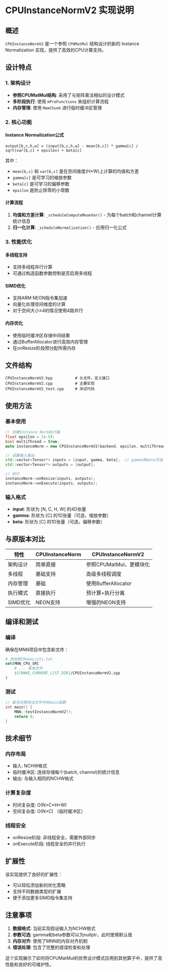 # CPUInstanceNormV2 实现说明

## 概述

`CPUInstanceNormV2` 是一个参照 `CPUMatMul` 结构设计的新的 Instance Normalization 实现，提供了高效的CPU计算支持。

## 设计特点

### 1. 架构设计
- **参照CPUMatMul结构**: 采用了与矩阵乘法相似的设计模式
- **多阶段执行**: 使用 `mPreFunctions` 来组织计算流程
- **内存管理**: 使用 `MemChunk` 进行临时缓冲区管理

### 2. 核心功能

#### Instance Normalization公式
```
output[b,c,h,w] = (input[b,c,h,w] - mean[b,c]) * gamma[c] / sqrt(var[b,c] + epsilon) + beta[c]
```

其中：
- `mean[b,c]` 和 `var[b,c]` 是在空间维度(H×W)上计算的均值和方差
- `gamma[c]` 是可学习的缩放参数
- `beta[c]` 是可学习的偏移参数
- `epsilon` 是防止除零的小常数

#### 计算流程
1. **均值和方差计算**: `_scheduleComputeMeanVar()` - 为每个batch和channel计算统计信息
2. **归一化计算**: `_scheduleNormalization()` - 应用归一化公式

### 3. 性能优化

#### 多线程支持
- 支持多线程并行计算
- 可通过构造函数参数控制是否启用多线程

#### SIMD优化
- 支持ARM NEON指令集加速
- 向量化处理空间维度的计算
- 对于空间大小≥4的情况使用4路并行

#### 内存优化
- 使用临时缓冲区存储中间结果
- 通过BufferAllocator进行高效内存管理
- 在onResize阶段预分配所需内存

## 文件结构

```
CPUInstanceNormV2.hpp          # 头文件，定义接口
CPUInstanceNormV2.cpp          # 主要实现
CPUInstanceNormV2_test.cpp     # 测试代码
```

## 使用方法

### 基本使用
```cpp
// 创建Instance Norm执行器
float epsilon = 1e-5f;
bool multiThread = true;
auto instanceNorm = new CPUInstanceNormV2(backend, epsilon, multiThread);

// 设置输入输出
std::vector<Tensor*> inputs = {input, gamma, beta};  // gamma和beta可选
std::vector<Tensor*> outputs = {output};

// 执行
instanceNorm->onResize(inputs, outputs);
instanceNorm->onExecute(inputs, outputs);
```

### 输入格式
- **input**: 形状为 [N, C, H, W] 的4D张量
- **gamma**: 形状为 [C] 的1D张量（可选，缩放参数）
- **beta**: 形状为 [C] 的1D张量（可选，偏移参数）

## 与原版本对比

| 特性 | CPUInstanceNorm | CPUInstanceNormV2 |
|------|-----------------|-------------------|
| 架构设计 | 简单直接 | 参照CPUMatMul，更模块化 |
| 多线程 | 基础支持 | 高级多线程调度 |
| 内存管理 | 基础 | 使用BufferAllocator |
| 执行模式 | 直接执行 | 预计算+执行分离 |
| SIMD优化 | NEON支持 | 增强的NEON支持 |

## 编译和测试

### 编译
确保在MNN项目中包含新文件：
```cmake
# 添加到CMakeLists.txt
set(MNN_CPU_SRC
    # ... 其他文件
    ${CMAKE_CURRENT_LIST_DIR}/CPUInstanceNormV2.cpp
)
```

### 测试
```cpp
// 取消注释测试文件中的main函数
int main() {
    MNN::testInstanceNormV2();
    return 0;
}
```

## 技术细节

### 内存布局
- 输入: NCHW格式
- 临时缓冲区: 连续存储每个(batch, channel)的统计信息
- 输出: 与输入相同的NCHW格式

### 计算复杂度
- 时间复杂度: O(N×C×H×W)
- 空间复杂度: O(N×C) （临时缓冲区）

### 线程安全
- onResize阶段: 非线程安全，需要外部同步
- onExecute阶段: 线程安全的并行执行

## 扩展性

该实现提供了良好的扩展性：
- 可以轻松添加新的优化策略
- 支持不同数据类型的扩展
- 便于添加更多SIMD指令集支持

## 注意事项

1. **数据格式**: 当前实现假设输入为NCHW格式
2. **参数可选**: gamma和beta参数可以为nullptr，此时使用默认值
3. **内存对齐**: 使用了MNN的内存对齐机制
4. **错误处理**: 包含了完整的错误检查和处理

这个实现展示了如何将CPUMatMul的优秀设计模式应用到其他算子中，提供了高性能和良好的可维护性。